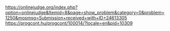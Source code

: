 https://onlinejudge.org/index.php?option=onlinejudge&Itemid=8&page=show_problem&category=0&problem=1250&mosmsg=Submission+received+with+ID+24613305   
https://progcont.hu/progcont/100014/?locale=en&pid=10309
